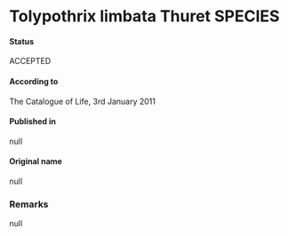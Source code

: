 # Tolypothrix limbata Thuret SPECIES

#### Status
ACCEPTED

#### According to
The Catalogue of Life, 3rd January 2011

#### Published in
null

#### Original name
null

### Remarks
null